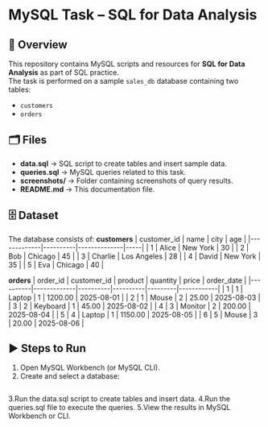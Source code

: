 # MySQL Task – **SQL for Data Analysis**

## 📌 Overview
This repository contains MySQL scripts and resources for **SQL for Data Analysis** as part of SQL practice.  
The task is performed on a sample `sales_db` database containing two tables:
- `customers`
- `orders`

## 🗂 Files
- **data.sql** → SQL script to create tables and insert sample data.
- **queries.sql** → MySQL queries related to this task.
- **screenshots/** → Folder containing screenshots of query results.
- **README.md** → This documentation file.

## 🗄 Dataset
The database consists of:
**customers**
| customer_id | name     | city         | age |
|-------------|----------|--------------|-----|
| 1           | Alice    | New York     | 30  |
| 2           | Bob      | Chicago      | 45  |
| 3           | Charlie  | Los Angeles  | 28  |
| 4           | David    | New York     | 35  |
| 5           | Eva      | Chicago      | 40  |

**orders**
| order_id | customer_id | product  | quantity | price   | order_date |
|----------|-------------|----------|----------|---------|------------|
| 1        | 1           | Laptop   | 1        | 1200.00 | 2025-08-01 |
| 2        | 1           | Mouse    | 2        | 25.00   | 2025-08-03 |
| 3        | 2           | Keyboard | 1        | 45.00   | 2025-08-02 |
| 4        | 3           | Monitor  | 2        | 200.00  | 2025-08-04 |
| 5        | 4           | Laptop   | 1        | 1150.00 | 2025-08-05 |
| 6        | 5           | Mouse    | 3        | 20.00   | 2025-08-06 |

## ▶️ Steps to Run
1. Open MySQL Workbench (or MySQL CLI).
2. Create and select a database:
   ```sql
3.Run the data.sql script to create tables and insert data.
4.Run the queries.sql file to execute the queries.
5.View the results in MySQL Workbench or CLI.
  

